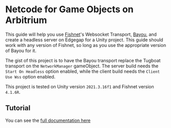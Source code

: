 # Netcode for Game Objects on Arbitrium

This guide will help you use [Fishnet](https://github.com/FirstGearGames/FishNet)'s Websocket Transport, [Bayou](https://fish-networking.gitbook.io/docs/manual/components/transports/bayou), and create a headless server on Edgegap for a Unity project. This guide should work with any version of Fishnet, so long as you use the appropriate version of Bayou for it.

The gist of this project is to have the Bayou transport replace the Tugboat transport on the `NetworkManager` gameObject. The server build needs the `Start On Headless` option enabled, while the client build needs the `Client Use Wss` option enabled.

This project is tested on Unity version `2021.3.16f1` and Fishnet version `4.1.6R`.

## Tutorial

You can see the [full documentation here](https://docs.edgegap.com/docs/sample-projects/fishnet-webgl)
